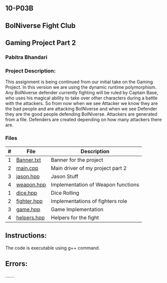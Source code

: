 ## 10-P03B

## BolNiverse Fight Club
## Gaming Project Part 2

### Pabitra Bhandari

### Project Description:
This assignment is being continued from our initial take on the Gaming Project. In this version we are using the dynamic runtime polymorphism. Any BolNiverse defender currently fighting will be ruled by Captain Base, who uses his magical ability to take over other characters during a battle with the attackers. So from now when we see Attacker we know they are the bad people and are attacking BolNiverse and when we see Defender they are the good people defending BolNiverse. Attackers are generated from a file. Defenders are created depending on how many attackers there are.


### Files
|   #   | File            | Description                                        |
| :---: | --------------- | -------------------------------------------------- |
|   1   | [Banner.txt](https://github.com/PabitraBhandari/2143-OOP-Bhandari/blob/main/Assigments/10-P03B/Banner.txt)         |  Banner for the project    |
|   2   | [main.cpp](https://github.com/PabitraBhandari/2143-OOP-Bhandari/blob/main/Assigments/10-P03B/main.cpp)  | Main driver of my project part 2        |
|   3   | [jason.hpp](https://github.com/PabitraBhandari/2143-OOP-Bhandari/blob/main/Assigments/10-P03B/jason.hpp) |Jason Stuff |
|   4   | [weapon.hpp](https://github.com/PabitraBhandari/2143-OOP-Bhandari/blob/main/Assigments/10-P03B/weapon.hpp) | Implementation of Weapon functions |
|   1   | [dice.hpp](https://github.com/PabitraBhandari/2143-OOP-Bhandari/blob/main/Assigments/10-P03B/dice.hpp)         |  Dice Rolling    |
|   2   | [fighter.hpp](https://github.com/PabitraBhandari/2143-OOP-Bhandari/blob/main/Assigments/10-P03B/fighter.hpp)  | Implementations of fighters role  |
|   3   | [game.hpp](https://github.com/PabitraBhandari/2143-OOP-Bhandari/blob/main/Assigments/10-P03B/game.hpp) | Game Implementation|
|   4   | [helpers.hpp](https://github.com/PabitraBhandari/2143-OOP-Bhandari/blob/main/Assigments/10-P03B/helpers.hpp) | Helpers for the fight |


## Instructions:
The code is executable using g++ command.

## Errors:
.......
